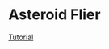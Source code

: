 # Asteroid Flier

[Tutorial](https://medium.com/web-maker/making-asteroids-with-kontra-js-and-web-maker-95559d39b45f)
